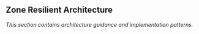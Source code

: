 ## Zone Resilient Architecture

_This section contains architecture guidance and implementation patterns._
